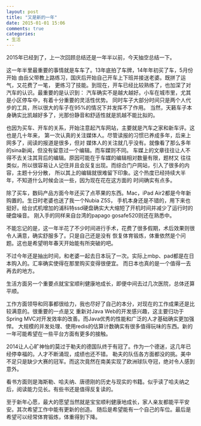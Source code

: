 ```yaml
---
layout: post
title: "又是新的一年"
date: 2015-01-01 15:06
comments: true
categories:
- 生活
---
```


2015年已经到了，上一次回顾总结还是一年半以前，今天抽空总结一下。

这一年半里最重要的事情就是车车了。13年底拍了车牌，14年年初买了车，5月份开始
由岳父带教上路练习，国庆后开始自己开车上下班并接送老婆。既拼了运气，又花费了一笔，
更练习了技能。到现在，开车已经比较熟练了，也加深了对汽车的认识。最重要的是认识到：
汽车确实不是越大越好。小车在城市里，尤其是小区停车中，有着十分重要的灵活性优势。
同时车子大部分时间只是两个人代步的工具，所以很大的车子在95%的情况下并发挥不了作用。
当然，天籁车子本身确实比凯越好多了，光那份静音和舒适性就是凯越不能比拟的。

也因为买车、开车的关系，开始注意起汽车网站，主要就是汽车之家和新车评。这也是几十年来，
第一次认真的关注媒体人。尽管读报的习惯已养成多年，后来上网多了，阅读的报道是很多，但对
媒体人的关注就几乎没有。就像看了那么多年的sina新闻，但没有留意过一个编辑。而车媒则不同。
车媒上的文章往往让人不得不去关注其背后的编辑。原因可能在于车媒的编辑相对数量有限，题材又
往往类似，所以很容易让人记住并且会反复出现。而综合门户网站，引入了很多的内容，主题十分分散，
所以其上的编辑就很难留下印象。这个热度已经持续大半年，不知道什么时候会淡一些，因为现在花在这方面的
时间确实有点多。

除了买车，数码产品方面今年还买了点苹果的东西。Mac，iPad Air2都是今年新购置的。生日时老婆也送了我一个Nubia Z5S，
手机本身还是不错的，用下来也挺好。给台式机增加的浦科特ssd硬盘确实大大缩短了开机时间并减少了运行时的硬盘噪音。
刚入手的同样来自台湾的papago gosafe520则还在熟悉中。

不能忘记的是，这一年半花了不少时间进行手术，花费了很多假期，术后效果则很令人满意，确实舒服多了。只是自己还是没有
恢复体育锻炼，体重依然是个问题。这也是希望明年春天开始能有所突破的吧。

不过今年还是抽出时间，和老婆一起去日本玩了一次。实际上mbp、pad都是在日本购入的。汇率确实使得在那里购买变得很便宜。
而日本也真的是一个值得一去再去的地方。

生活方面另一个重要点就宝宝顺利健康地成长，即便中间去过几次医院，总体还算平顺。

工作方面领导和同事都很给力，我也尽好了自己的本分，对现在的工作成果还是比较满意的。很重要的一点是又
重新对Java Web的开发感兴趣，这主要归功于Spring MVC对开发效率的改善。而Java优秀的性能和广泛的人才基础确实更加强悍。
大规模的并发处理、使用redis的估算计数确实有很多值得玩味的东西。新的一年可能希望在一些平台方面有更多的接触。

2014让人心旷神怡的莫过于勒夫的德国队终于有冠了。作为一个德迷，这几年已经停幸福的。人才不断涌现，成绩也还不错。
勒夫的队伍各方面都没的挑。美中不足只是缺少大赛的冠军。而这次竟然在南美实现了欧洲球队夺冠，绝对令人感到意外。

看书方面则是海斯勒、哈夫纳、唐德刚的历史与现实的书籍。似乎读了哈夫纳之后，阅读能力见长。有些书还是值得反复读的。


至于新年心愿，最大的愿望当然就是宝宝顺利健康地成长，家人亲友都能平平安安。其次希望工作中能有更新的创造。
随后是希望能有一个自己的车位。最后是希望可以经常体育锻炼，体重得到下降。
